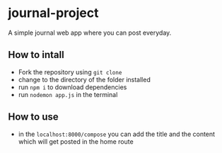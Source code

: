 # journal-project
A simple journal web app where you can post everyday. 

## How to intall
- Fork the repository using `git clone`
- change to the directory of the folder installed
- run `npm i` to download dependencies
- run `nodemon app.js` in the terminal

## How to use
- in the `localhost:8000/compose` you can add the title and the content which will get posted in the home route
